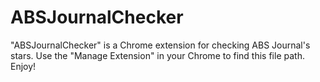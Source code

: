 # ABSJournalChecker

"ABSJournalChecker" is a Chrome extension for checking ABS Journal's stars. Use the "Manage Extension" in your Chrome to find this file path. Enjoy!
